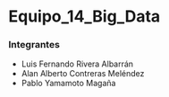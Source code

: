 # Equipo_14_Big_Data

### Integrantes 

* Luis Fernando Rivera Albarrán 
* Alan Alberto Contreras Meléndez
* Pablo Yamamoto Magaña


